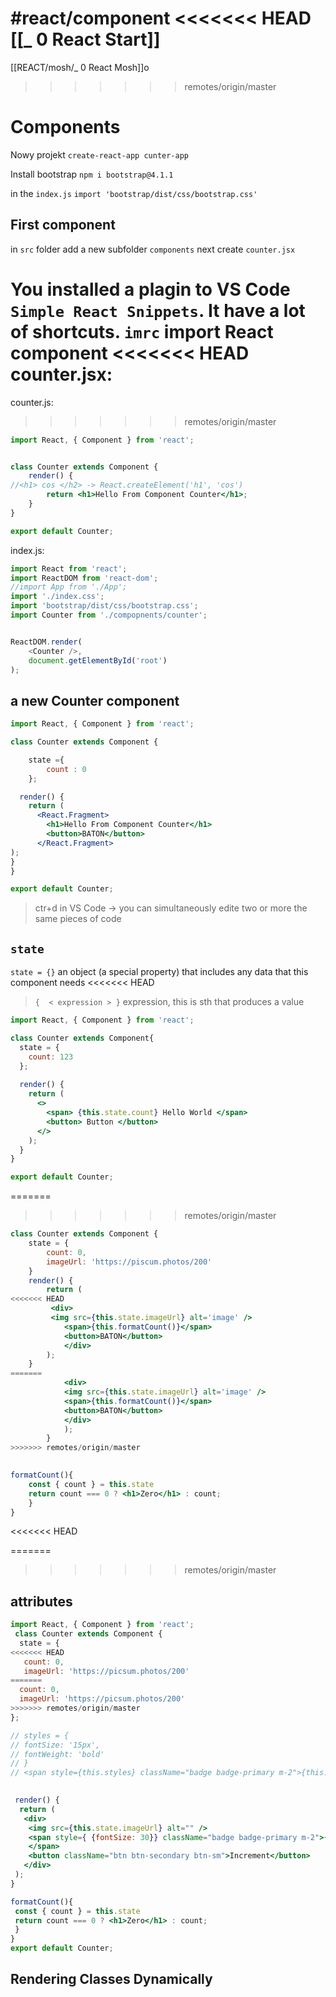 #react/component
<<<<<<< HEAD
[[_ 0 React  Start]]
=======
[[REACT/mosh/_ 0 React Mosh]]o


>>>>>>> remotes/origin/master


# Components
Nowy projekt
`create-react-app cunter-app`

Install bootstrap
`npm i bootstrap@4.1.1`

in the `index.js` `import 'bootstrap/dist/css/bootstrap.css'`


## First component
in `src` folder add a new subfolder `components` next create `counter.jsx`

You installed a plagin to VS Code `Simple React Snippets`.
It have a lot of shortcuts. `imrc` import React component
<<<<<<< HEAD
counter.jsx:
=======
counter.js:
>>>>>>> remotes/origin/master
```jsx
import React, { Component } from 'react';


class Counter extends Component {
	render() {
//<h1> cos </h2> -> React.createElement('h1', 'cos')
		return <h1>Hello From Component Counter</h1>;
	}
}

export default Counter;
```

index.js:
```javascript
import React from 'react';
import ReactDOM from 'react-dom';
//import App from './App';
import './index.css';
import 'bootstrap/dist/css/bootstrap.css';
import Counter from './compopnents/counter';


ReactDOM.render(
	<Counter />,
	document.getElementById('root')
);
```

## a new Counter component
```jsx
import React, { Component } from 'react';

class Counter extends Component {

	state ={
		count : 0
	};

  render() {
    return (
      <React.Fragment>
        <h1>Hello From Component Counter</h1>
        <button>BATON</button>
      </React.Fragment>
);
}
}

export default Counter;
```

>ctr+d in VS Code -> you can simultaneously edite two or more the same pieces of code


## `state`
`state = {}`  an object (a special property) that includes any data that this component needs
<<<<<<< HEAD

 > `{  < expression > }` expression, this is  sth that produces a value

```jsx
import React, { Component } from 'react';

class Counter extends Component{
  state = {
    count: 123
  };
  
  render() {
    return (
      <>
        <span> {this.state.count} Hello World </span> 
        <button> Button </button>
      </>
    );
  }
}

export default Counter;
```




=======
>>>>>>> remotes/origin/master
```jsx
class Counter extends Component {
	state = {
		count: 0,
		imageUrl: 'https://piscum.photos/200'
	}
	render() {
		return (
<<<<<<< HEAD
		 <div>
		 <img src={this.state.imageUrl} alt='image' />
			<span>{this.formatCount()}</span>
			<button>BATON</button>
			</div>
		);
	}
=======
			<div>
			<img src={this.state.imageUrl} alt='image' />
			<span>{this.formatCount()}</span>
			<button>BATON</button>
			</div>
			);
		}
>>>>>>> remotes/origin/master
 

formatCount(){
	const { count } = this.state
	return count === 0 ? <h1>Zero</h1> : count;
	}
}
```

<<<<<<< HEAD

=======
>>>>>>> remotes/origin/master
## attributes
```jsx
import React, { Component } from 'react';
 class Counter extends Component {
  state = {
<<<<<<< HEAD
   count: 0,
   imageUrl: 'https://picsum.photos/200'
=======
  count: 0,
  imageUrl: 'https://picsum.photos/200'
>>>>>>> remotes/origin/master
};

// styles = {
// fontSize: '15px',
// fontWeight: 'bold'
// }
// <span style={this.styles} className="badge badge-primary m-2">{this.formatCount()}</span>

  
 render() {
  return (
   <div>
    <img src={this.state.imageUrl} alt="" />
    <span style={ {fontSize: 30}} className="badge badge-primary m-2">{this.formatCount()} 
    </span>
    <button className="btn btn-secondary btn-sm">Increment</button>
   </div>
 );
}

formatCount(){
 const { count } = this.state
 return count === 0 ? <h1>Zero</h1> : count;
 }
}
export default Counter;
```

## Rendering Classes Dynamically







